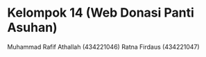 # Kelompok 14 (Web Donasi Panti Asuhan)

Muhammad Rafif Athallah (434221046)
Ratna Firdaus (434221047)
